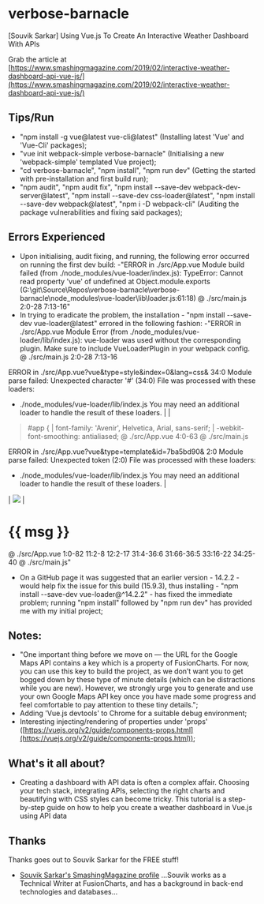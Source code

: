 # verbose-barnacle
[Souvik Sarkar] Using Vue.js To Create An Interactive Weather Dashboard With APIs

Grab the article at [https://www.smashingmagazine.com/2019/02/interactive-weather-dashboard-api-vue-js/](https://www.smashingmagazine.com/2019/02/interactive-weather-dashboard-api-vue-js/)

## Tips/Run

* "npm install -g vue@latest vue-cli@latest" (Installing latest 'Vue' and 'Vue-Cli' packages);
* "vue init webpack-simple verbose-barnacle" (Initialising a new 'webpack-simple' templated Vue project);
* "cd verbose-barnacle", "npm install", "npm run dev" (Getting the started with pre-installation and first build run);
* "npm audit", "npm audit fix", "npm install --save-dev webpack-dev-server@latest", "npm install --save-dev css-loader@latest", "npm install --save-dev webpack@latest", "npm i -D webpack-cli" (Auditing the package vulnerabilities and fixing said packages);

## Errors Experienced

* Upon initialising, audit fixing, and running, the following error occurred on running the first dev build:
-"ERROR in ./src/App.vue
Module build failed (from ./node_modules/vue-loader/index.js):
TypeError: Cannot read property 'vue' of undefined
    at Object.module.exports (G:\git\Source\Repos\verbose-barnacle\verbose-barnacle\node_modules\vue-loader\lib\loader.js:61:18)
 @ ./src/main.js 2:0-28 7:13-16"
* In trying to eradicate the problem, the installation - "npm install --save-dev vue-loader@latest" errored in the following fashion:
-"ERROR in ./src/App.vue
Module Error (from ./node_modules/vue-loader/lib/index.js):
vue-loader was used without the corresponding plugin. Make sure to include VueLoaderPlugin in your webpack config.
 @ ./src/main.js 2:0-28 7:13-16

ERROR in ./src/App.vue?vue&type=style&index=0&lang=css& 34:0
Module parse failed: Unexpected character '#' (34:0)
File was processed with these loaders:
 * ./node_modules/vue-loader/lib/index.js
You may need an additional loader to handle the result of these loaders.
|
|
> #app {
|   font-family: 'Avenir', Helvetica, Arial, sans-serif;
|   -webkit-font-smoothing: antialiased;
 @ ./src/App.vue 4:0-63
 @ ./src/main.js

ERROR in ./src/App.vue?vue&type=template&id=7ba5bd90& 2:0
Module parse failed: Unexpected token (2:0)
File was processed with these loaders:
 * ./node_modules/vue-loader/lib/index.js
You may need an additional loader to handle the result of these loaders.
|
> <div id="app">
|   <img src="./assets/logo.png">
|   <h1>{{ msg }}</h1>
 @ ./src/App.vue 1:0-82 11:2-8 12:2-17 31:4-36:6 31:66-36:5 33:16-22 34:25-40
 @ ./src/main.js"
* On a GitHub page it was suggested that an earlier version - 14.2.2 - would help fix the issue for this build (15.9.3), thus installing - "npm install --save-dev vue-loader@^14.2.2" - has fixed the immediate problem; running "npm install" followed by "npm run dev" has provided me with my initial project;

## Notes:

* "One important thing before we move on — the URL for the Google Maps API contains a key which is a property of FusionCharts. For now, you can use this key to build the project, as we don’t want you to get bogged down by these type of minute details (which can be distractions while you are new). However, we strongly urge you to generate and use your own Google Maps API key once you have made some progress and feel comfortable to pay attention to these tiny details.";
* Adding 'Vue.js devtools' to Chrome for a suitable debug environment;
* Interesting injecting/rendering of properties under 'props' ([https://vuejs.org/v2/guide/components-props.html](https://vuejs.org/v2/guide/components-props.html));

## What's it all about?

* Creating a dashboard with API data is often a complex affair. Choosing your tech stack, integrating APIs, selecting the right charts and beautifying with CSS styles can become tricky. This tutorial is a step-by-step guide on how to help you create a weather dashboard in Vue.js using API data

## Thanks

Thanks goes out to Souvik Sarkar for the FREE stuff!

* [Souvik Sarkar's SmashingMagazine profile](https://www.smashingmagazine.com/author/souvik-sarkar) ...Souvik works as a Technical Writer at FusionCharts, and has a background in back-end technologies and databases...
